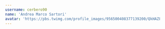 ```yaml
---
username: cerbero90
name: 'Andrea Marco Sartori'
avatar: 'https://pbs.twimg.com/profile_images/956500408377139200/QkHAZFZ9_normal.jpg'
---
```

